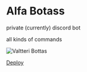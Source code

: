 # Alfa Botass

private (currently) discord bot

all kinds of commands

![Valtteri Bottas](https://repository-images.githubusercontent.com/411696588/ba83545c-ea25-44a7-bdde-e174dfb7ba82)

[Deploy](https://dashboard.heroku.com/apps/alfa-bottas/deploy/github)
